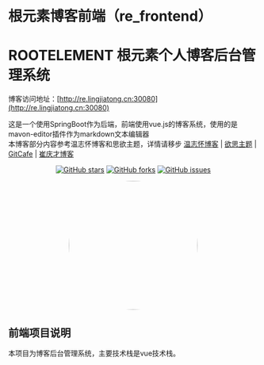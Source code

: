 # 根元素博客前端（re_frontend）

# ROOTELEMENT 根元素个人博客后台管理系统

博客访问地址：[http://re.lingjiatong.cn:30080](http://re.lingjiatong.cn:30080)

这是一个使用SpringBoot作为后端，前端使用vue.js的博客系统，使用的是mavon-editor插件作为markdown文本编辑器<br>
本博客部分内容参考温志怀博客和思欲主题，详情请移步  [温志怀博客](http://www.wenzhihuai.com) | [欲思主题](https://yusi123.com/) | [GitCafe](https://gitcafe.net/) | [崔庆才博客](https://cuiqingcai.com/)<br>

<div align="center">

[![GitHub stars](https://img.shields.io/github/stars/ljtnono/re_admin.svg)](https://github.com/ljtnono/re_admin/stargazers)
[![GitHub forks](https://img.shields.io/github/forks/ljtnono/re_admin.svg)](https://github.com/ljtnono/re_admin/network)
[![GitHub issues](https://img.shields.io/github/issues/ljtnono/re_admin.svg)](https://github.com/ljtnono/re_admin/issues)

</div>

<div align="center">
    <img src="https://avatars.githubusercontent.com/u/37091714?v=4" style="border-radius: 50% !important; width: 260px; height: 260px;"/>
</div>


## 前端项目说明

本项目为博客后台管理系统，主要技术栈是vue技术栈。

